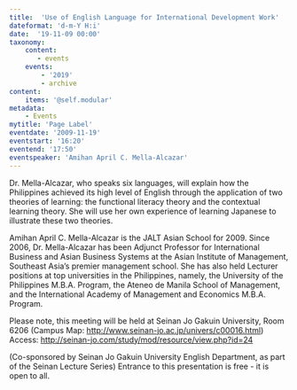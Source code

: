 ```yaml
---
title:  'Use of English Language for International Development Work'
dateformat: 'd-m-Y H:i'
date:  '19-11-09 00:00'
taxonomy:
    content:
       - events
    events:
        - '2019' 
        - archive
content:
    items: '@self.modular'
metadata:
    - Events
mytitle: 'Page Label'
eventdate: '2009-11-19'
eventstart: '16:20'
eventend: '17:50'
eventspeaker: 'Amihan April C. Mella-Alcazar'
---
```




Dr. Mella-Alcazar, who speaks six languages, will explain how the Philippines achieved its high level of English through the application of two theories of learning: the functional literacy theory and the contextual learning theory. She will use her own experience of learning Japanese to illustrate these two theories.


Amihan April C. Mella-Alcazar is the JALT Asian School for 2009.  Since 2006, Dr. Mella-Alcazar has been Adjunct Professor for International Business and Asian Business Systems at the Asian Institute of Management, Southeast Asia’s premier management school. She has also held Lecturer positions at top universities in the Philippines, namely, the University of the Philippines M.B.A. Program, the Ateneo de Manila School of Management, and the International Academy of Management and Economics M.B.A. Program.


Please note, this meeting will be held at Seinan Jo Gakuin University, Room 6206 (Campus Map: http://www.seinan-jo.ac.jp/univers/c00016.html)
Access: http://seinan-jo.com/study/mod/resource/view.php?id=24


(Co-sponsored by Seinan Jo Gakuin University English Department, as part of the Seinan Lecture Series)
Entrance to this presentation is free - it is open to all.


